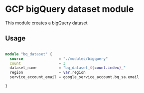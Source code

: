 GCP bigQuery dataset module
===
This module creates a bigQuery dataset

Usage
---


```tf

module "bq_dataset" {
  source                = "./modules/bigquery"
  count                 = 3
  dataset_name          = "bq_dataset_${count.index}_"
  region                = var.region
  service_account_email = google_service_account.bq_sa.email

}
```
